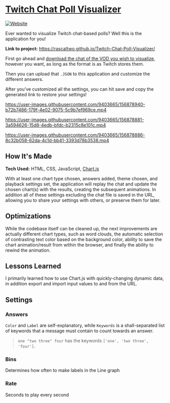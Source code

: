 # [Twitch Chat Poll Visualizer](https://rascaltwo.github.io/Twitch-Chat-Poll-Visualizer/)

[![Website](https://img.shields.io/website?url=https%3A%2F%2Frascaltwo.github.io%2FTwitch-Chat-Poll-Visualizer%2F&label=Website)](https://rascaltwo.github.io/Twitch-Chat-Poll-Visualizer/)

Ever wanted to visualize Twitch chat-based polls? Well this is the application for you!

**Link to project:** https://rascaltwo.github.io/Twitch-Chat-Poll-Visualizer/

First go ahead and [download the chat of the VOD you wish to visualize](https://github.com/RascalTwo/TwitchVODChatDownloader), however you want, as long as the format is as Twitch stores them.

Then you can upload that `.JSON` to this application and customize the different answers.

After you've customized all the settings, you can hit save and copy the generated link to restore your settings!

https://user-images.githubusercontent.com/9403665/156878940-b72b7486-179f-4e02-9075-5c9b7ef969ce.mp4

https://user-images.githubusercontent.com/9403665/156878881-3a594626-15d8-4edb-bfdc-b2315c8e101c.mp4

https://user-images.githubusercontent.com/9403665/156878886-8c32b058-62da-4c1d-bb41-3393d78b3538.mp4

## How It's Made

**Tech Used:** HTML, CSS, JavaScript, [Chart.js](https://www.chartjs.org/)

With at least one chart type chosen, answers added, theme chosen, and playback settings set, the application will replay the chat and update the chosen chart(s) with the results, creating the subsequent animations. In addition all of these settings excluding the chat file is saved in the URL, allowing you to share your settings with others, or preserve them for later.

## Optimizations

While the codebase itself can be cleaned up, the next improvements are actually different chart types, such as word clouds, the automatic selection of contrasting text color based on the background color, ability to save the chart animation/result from within the browser, and finally the ability to rewind the animation.

## Lessons Learned

I primarily learned how to use Chart.js with quickly-changing dynamic data, in addition export and import input values to and from the URL.

## Settings

### Answers

`Color` and `Label` are self-explanatory, while `Keywords` is a shall-separated list of keywords that a message must contain to count towards an answer.

> `one "two three" four` has the keywords `['one', 'two three', 'four']`.

### Bins

Determines how often to make labels in the Line graph

### Rate

Seconds to play every second
